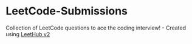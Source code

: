 # LeetCode-Submissions
Collection of LeetCode questions to ace the coding interview! - Created using [LeetHub v2](https://github.com/arunbhardwaj/LeetHub-2.0)
